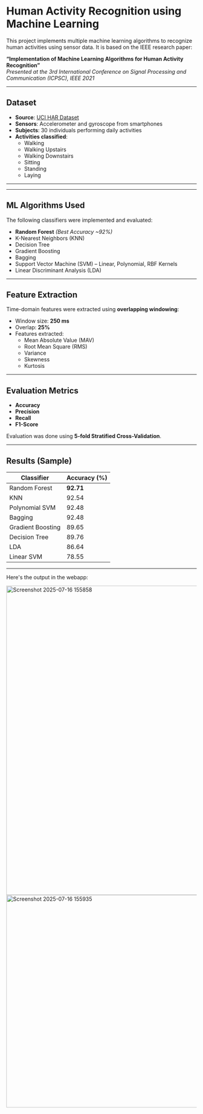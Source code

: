 # Human Activity Recognition using Machine Learning

This project implements multiple machine learning algorithms to recognize human activities using sensor data. It is based on the IEEE research paper:

 **“Implementation of Machine Learning Algorithms for Human Activity Recognition”**  
 *Presented at the 3rd International Conference on Signal Processing and Communication (ICPSC), IEEE 2021*

---

##  Dataset

- **Source**: [UCI HAR Dataset](https://archive.ics.uci.edu/ml/datasets/human+activity+recognition+using+smartphones)
- **Sensors**: Accelerometer and gyroscope from smartphones
- **Subjects**: 30 individuals performing daily activities
- **Activities classified**:
  - Walking
  - Walking Upstairs
  - Walking Downstairs
  - Sitting
  - Standing
  - Laying

---


---

##  ML Algorithms Used

The following classifiers were implemented and evaluated:

-  **Random Forest** *(Best Accuracy ~92%)*
- K-Nearest Neighbors (KNN)
- Decision Tree
- Gradient Boosting
- Bagging
- Support Vector Machine (SVM) – Linear, Polynomial, RBF Kernels
- Linear Discriminant Analysis (LDA)

---

## Feature Extraction

Time-domain features were extracted using **overlapping windowing**:
- Window size: **250 ms**
- Overlap: **25%**
- Features extracted:
  - Mean Absolute Value (MAV)
  - Root Mean Square (RMS)
  - Variance
  - Skewness
  - Kurtosis

---

##  Evaluation Metrics

- **Accuracy**
- **Precision**
- **Recall**
- **F1-Score**

Evaluation was done using **5-fold Stratified Cross-Validation**.

---

##  Results (Sample)

| Classifier           | Accuracy (%) |
|----------------------|--------------|
| Random Forest        | **92.71**     |
| KNN                  | 92.54        |
| Polynomial SVM       | 92.48        |
| Bagging              | 92.48        |
| Gradient Boosting    | 89.65        |
| Decision Tree        | 89.76        |
| LDA                  | 86.64        |
| Linear SVM           | 78.55        |

---


Here's the output in the webapp:

<img width="1103" height="819" alt="Screenshot 2025-07-16 155858" src="https://github.com/user-attachments/assets/864ed173-16d6-475a-a0fa-994958ff7f63" />

<img width="956" height="563" alt="Screenshot 2025-07-16 155935" src="https://github.com/user-attachments/assets/b124facd-67ae-474e-886a-30c1992e63fd" />






